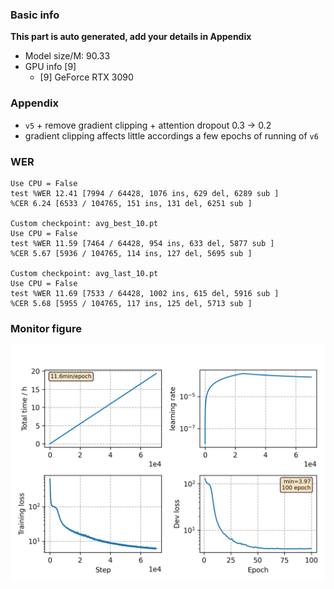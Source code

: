 ### Basic info

**This part is auto generated, add your details in Appendix**

* Model size/M: 90.33
* GPU info \[9\]
  * \[9\] GeForce RTX 3090

### Appendix

* `v5` + remove gradient clipping + attention dropout 0.3 -> 0.2
* gradient clipping affects little accordings a few epochs of running of `v6`

### WER
```
Use CPU = False
test %WER 12.41 [7994 / 64428, 1076 ins, 629 del, 6289 sub ]
%CER 6.24 [6533 / 104765, 151 ins, 131 del, 6251 sub ]

Custom checkpoint: avg_best_10.pt
Use CPU = False
test %WER 11.59 [7464 / 64428, 954 ins, 633 del, 5877 sub ]
%CER 5.67 [5936 / 104765, 114 ins, 127 del, 5695 sub ]

Custom checkpoint: avg_last_10.pt
Use CPU = False
test %WER 11.69 [7533 / 64428, 1002 ins, 615 del, 5916 sub ]
%CER 5.68 [5955 / 104765, 117 ins, 125 del, 5713 sub ]
```

### Monitor figure
![monitor](./monitor.png)
